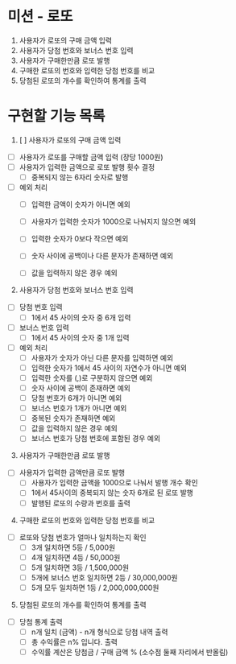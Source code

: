 # 미션 - 로또

1. 사용자가 로또의 구매 금액 입력
2. 사용자가 당첨 번호와 보너스 번호 입력
3. 사용자가 구매한만큼 로또 발행
4. 구매한 로또의 번호와 입력한 당첨 번호를 비교
5. 당첨된 로또의 개수를 확인하여 통계를 출력

# 구현할 기능 목록

1. [ ] 사용자가 로또의 구매 금액 입력
- [ ] 사용자가 로또를 구매할 금액 입력 (장당 1000원)
- [ ] 사용자가 입력한 금액으로 로또 발행 횟수 결정
  - [ ] 중복되지 않는 6자리 숫자로 발행

- [ ] 예외 처리
  - [ ] 입력한 금액이 숫자가 아니면 예외 
  - [ ] 사용자가 입력한 숫자가 1000으로 나눠지지 않으면 예외
  - [ ] 입력한 숫자가 0보다 작으면 예외
  - [ ] 숫자 사이에 공백이나 다른 문자가 존재하면 예외
  - [ ] 값을 입력하지 않은 경우 예외
  

2. 사용자가 당첨 번호와 보너스 번호 입력
- [ ] 당첨 번호 입력
  - [ ] 1에서 45 사이의 숫자 중 6개 입력
- [ ] 보너스 번호 입력
  - [ ] 1에서 45 사이의 숫자 중 1개 입력

- [ ] 예외 처리
  - [ ] 사용자가 숫자가 아닌 다른 문자를 입력하면 예외
  - [ ] 입력한 숫자가 1에서 45 사이의 자연수가 아니면 예외
  - [ ] 입력한 숫자를 (,)로 구분하지 않으면 예외
  - [ ] 숫자 사이에 공백이 존재하면 예외
  - [ ] 당첨 번호가 6개가 아니면 예외
  - [ ] 보너스 번호가 1개가 아니면 예외
  - [ ] 중복된 숫자가 존재하면 예외
  - [ ] 값을 입력하지 않은 경우 예외
  - [ ] 보너스 번호가 당첨 번호에 포함된 경우 예외

3. 사용자가 구매한만큼 로또 발행
- [ ] 사용자가 입력한 금액만큼 로또 발행
  - [ ] 사용자가 입력한 금액을 1000으로 나눠서 발행 개수 확인
  - [ ] 1에서 45사이의 중복되지 않는 숫자 6개로 된 로또 발행
  - [ ] 발행된 로또의 수량과 번호를 출력

4. 구매한 로또의 번호와 입력한 당첨 번호를 비교
- [ ] 로또와 당첨 번호가 얼마나 일치하는지 확인
  - [ ] 3개 일치하면 5등 / 5,000원
  - [ ] 4개 일치하면 4등 / 50,000원
  - [ ] 5개 일치하면 3등 / 1,500,000원
  - [ ] 5개에 보너스 번호 일치하면 2등 / 30,000,000원
  - [ ] 5개 모두 일치하면 1등 / 2,000,000,000원

5. 당첨된 로또의 개수를 확인하여 통계를 출력
- [ ] 당첨 통계 출력
  - [ ] n개 일치 (금액) - n개 형식으로 당첨 내역 출력
  - [ ] 총 수익률은 n% 입니다. 출력
  - [ ] 수익률 계산은 당첨금 / 구매 금액 % (소수점 둘째 자리에서 반올림)
